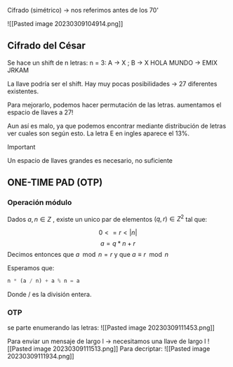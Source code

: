 
Cifrado (simétrico) -> nos referimos antes de los 70'

![[Pasted image 20230309104914.png]]

## Cifrado del César

Se hace un shift de n letras:
	n = 3: A -> X ; B -> X
	HOLA MUNDO -> EMIX JRKAM

La llave podría ser el shift. Hay muy pocas posibilidades -> 27 diferentes existentes.

Para mejorarlo, podemos hacer permutación de las letras. aumentamos el espacio de llaves a $27!$ 

Aun así es malo, ya que podemos encontrar mediante distribución de letras ver cuales son según esto. La letra E en ingles aparece el 13%. 

> [!important]
> Un espacio de llaves grandes es necesario, no suficiente

## ONE-TIME PAD (OTP)

### Operación módulo

Dados $a, n \in Z$ , existe un unico par de elementos $(q, r) \in Z^2$ tal que:

$$0 <= r < |n|$$
$$a = q * n + r$$
	Decimos entonces que $a \mod n = r$    y que  $a \equiv r \mod n$ 

Esperamos que:
```python
n * (a / n) + a % n = a
```

Donde / es la división entera.

### OTP

se parte enumerando las letras:
![[Pasted image 20230309111453.png]]

Para enviar un mensaje de largo l -> necesitamos una llave de largo l
![[Pasted image 20230309111513.png]]
Para decriptar:
![[Pasted image 20230309111934.png]]





